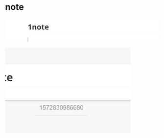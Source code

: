 # note

![1572830986680](readme.assets/1572830986680.png)


![enter description here](./images/1572834624467.png)